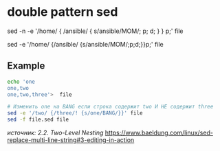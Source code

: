 # double pattern sed

sed -n -e '/home/ {
	/ansible/ {
		s/ansible/MOM/;
		p;
		d;
	}
}
p;' file

sed -e '/home/ {/ansible/ {s/ansible/MOM/;p;d;}}p;' file

## Example

```sh
echo 'one
one,two
one,two,three'>  file

# Изменить one на BANG если строка содержит two И НЕ содержит three
sed -e '/two/ {/three/! {s/one/BANG/}}' file
sed -f file.sed file
```

*источник:* _2.2. Two-Level Nesting_ <https://www.baeldung.com/linux/sed-replace-multi-line-string#3-editing-in-action>
